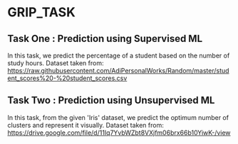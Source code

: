 # GRIP_TASK

## Task One : Prediction using Supervised ML

In this task, we predict the percentage of a student based on the number of study hours. 
Dataset taken from:
https://raw.githubusercontent.com/AdiPersonalWorks/Random/master/student_scores%20-%20student_scores.csv


## Task Two : Prediction using Unsupervised ML

In this task, from the given 'Iris' dataset, we predict the optimum number of clusters and represent it visually.
Dataset taken from:
https://drive.google.com/file/d/11Iq7YvbWZbt8VXjfm06brx66b10YiwK-/view
